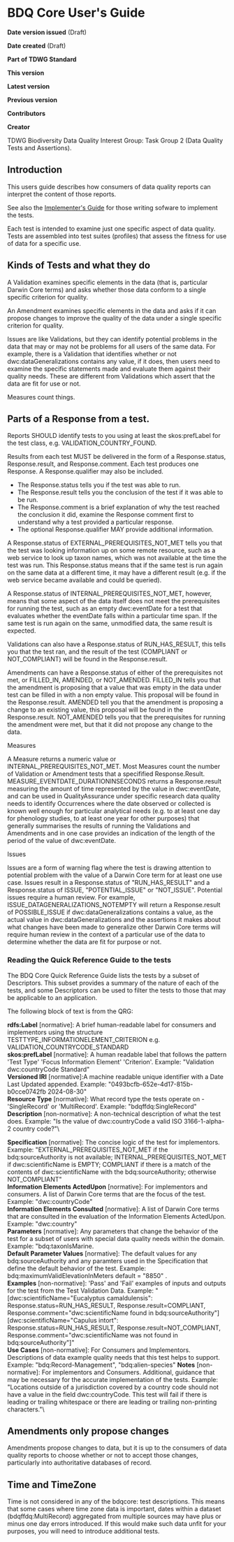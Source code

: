 # BDQ Core User's Guide

**Date version issued**  (Draft)

**Date created** (Draft)

**Part of TDWG Standard**

**This version**

**Latest version**

**Previous version**

**Contributors**

**Creator**

TDWG Biodiversity Data Quality Interest Group: Task Group 2 (Data Quality Tests and Assertions).

## Introduction

This users guide describes how consumers of data quality reports can interpret the content of those reports.  

See also the [Implementer's Guide](BDQ_Core_Implementers_guide.md) for those writing sofware to implement the tests.

Each test is intended to examine just one specific aspect of data quality.   Tests are assembled into test suites (profiles) that assess the fitness for use of data for a specific use.

## Kinds of Tests and what they do



A Validation examines specific elements in the data (that is, particular Darwin Core terms) and asks whether those data conform to a single specific criterion for quality.

An Amendment examines specific elements in the data and asks if it can propose changes to improve the quality of the data under a single specific criterion for quality.

Issues are like Validations, but they can identify potential problems in the data that may or may not be problems for all users of the same data. For example, there is a Validation that identifies whether or not dwc:dataGeneralizations contains any value, if it does, then users need to examine the specific statements made and evaluate them against their quality needs.  These are different from Validations which assert that the data are fit for use or not.  

Measures count things.

## Parts of a Response from a test.

Reports SHOULD identify tests to you using at least the skos:prefLabel for the test class, e.g. VALIDATION_COUNTRY_FOUND.  

Results from each test MUST be delivered in the form of a Response.status, Response.result, and Response.comment.  Each test produces one Response.   A Response.qualifier may also be included.  

- The Response.status tells you if the test was able to run. 
- The Response.result tells you the conclusion of the test if it was able to be run.
- The Response.comment is a brief explanation of why the test reached the conclusion it did, examine the Response comment first to understand why a test provided a particular response.
- The optional Response.qualifier MAY provide additional information.

A Response.status of EXTERNAL_PREREQUISITES_NOT_MET tells you that the test was looking information up on some remote resource, such as a web service to look up taxon names, which was not available at the time the test was run.  This Response.status means that if the same test is run again on the same data at a different time, it may have a different result (e.g. if the web service became available and could be queried).

A Response.status of INTERNAL_PREREQUISITES_NOT_MET, however, means that some aspect of the data itself does not meet the prerequisites for running the test, such as an empty dwc:eventDate for a test that evaluates whether the eventDate falls within a particular time span.  If the same test is run again on the same, unmodified data, the same result is expected.

Validations can also have a Response.status of RUN_HAS_RESULT, this tells you that the test ran, and the result of the test (COMPLIANT or NOT_COMPLIANT) will be found in the Response.result.

Amendments can have a Response.status of either of the prerequisites not met, or FILLED_IN, AMENDED, or NOT_AMENDED.  FILLED_IN tells you that the amendment is proposing that a value that was empty in the data under test can be filled in with a non empty value.  This proposal will be found in the Response.result.  AMENDED tell you that the amendment is proposing a change to an existing value, this proposal will be found in the Response.result.  NOT_AMENDED tells you that the prerequisites for running the amendment were met, but that it did not propose any change to the data.

Measures 

A Measure returns a numeric value or INTERNAL_PREREQUISITES_NOT_MET. Most Measures count the number of Validation or Amendment tests that a specifified Response.Result. MEASURE_EVENTDATE_DURATIONINSECONDS returns a Response.result measuring the amount of time represented by the value in dwc:eventDate, and can be used in QualityAssurance under specific research data quality needs to identify Occurrences where the date observed or collected is known well enough for particular analytical needs (e.g. to at least one day for phenology studies, to at least one year for other purposes) that generally summarises the results of running the Validations and Amendments and in one case provides an indication of the length of the period of the value of dwc:eventDate. 

Issues

Issues are a form of warning flag where the test is drawing attention to potential problem with the value of a Darwin Core term for at least one use case. 
Issues result in a Response.status of "RUN_HAS_RESULT" and a Response.status of ISSUE, "POTENTIAL_ISSUE" or "NOT_ISSUE".  Potential issues require a human review. For example, ISSUE_DATAGENERALIZATIONS_NOTEMPTY will return a Response.result of POSSIBLE_ISSUE if dwc:dataGeneralizations contains a value, as the actual value in dwc:dataGeneralizations and the assertions it makes about what changes have been made to generalize other Darwin Core terms will require human review in the context of a particular use of the data to determine whether the data are fit for purpose or not.  


### Reading the Quick Reference Guide to the tests

The BDQ Core Quick Reference Guide lists the tests by a subset of Descriptors. This subset provides a summary of the nature of each of the tests, and some Descriptors can be used to filter the tests to those that may be applicable to an application.

The following block of text is from the QRG:

**rdfs:Label** [normative]: A brief human-readable label for consumers and implementors using the structure TESTTYPE_INFORMATIONELEMENT_CRITERION e.g. VALIDATION_COUNTRYCODE_STANDARD\
**skos:prefLabel** [normative]: A human readable label that follows the pattern 'Test Type' 'Focus Information Element' 'Criterion'. Example: "Validation dwc:countryCode Standard"\
**Versioned IRI** [normative]:A machine readable unique identifier with a Date Last Updated appended. Example: "0493bcfb-652e-4d17-815b-b0cce0742fb 2024-08-30"\
**Resource Type** [normative]: What record type the tests operate on - 'SingleRecord' or 'MultiRecord'. Example: "bdqffdq:SingleRecord"\
**Description** [non-normative]: A non-technical description of what the test does. Example: "Is the value of dwc:countryCode a valid ISO 3166-1-alpha-2 country code?"\
<!--- Darwin Core Class isn't present in the RDF, part of rationale management, not terms --->
<!--- **Information Element Class** [non-normative]: The focus Darwin Core Class. Example: "dwc:Location"\--->
**Specification** [normative]: The concise logic of the test for implementors. Example: "EXTERNAL_PREREQUISITES_NOT_MET if the bdq:sourceAuthority is not available; INTERNAL_PREREQUISITES_NOT_MET if dwc:scientificName is EMPTY; COMPLIANT if there is a match of the contents of dwc:scientificName with the bdq:sourceAuthority; otherwise NOT_COMPLIANT"\
**Information Elements ActedUpon** [normative]: For implementors and consumers. A list of Darwin Core terms that are the focus of the test. Example: "dwc:countryCode"\
**Information Elements Consulted** [normative]: A list of Darwin Core terms that are consulted in the evaluation of the Information Elements ActedUpon. Example: "dwc:country"\
**Parameters** [normative]: Any parameters that change the behavior of the test for a subset of users with special data quality needs within the domain. Example: "bdq:taxonIsMarine.\
**Default Parameter Values** [normative]: The default values for any bdq:sourceAuthority and any paramters used in the Specification that define the default behavior of the test. Example: bdq:maximumValidElevationInMeters default = "8850" .\
**Examples** [non-normative]: 'Pass' and 'Fail' examples of inputs and outputs for the test from the Test Validation Data. Example: "[dwc:scientificName="Eucalyptus camaldulensis": Response.status=RUN_HAS_RESULT, Response.result=COMPLIANT, Response.comment="dwc:scientificName found in bdq:sourceAuthority"]
[dwc:scientificName="Capulus intort": Response.status=RUN_HAS_RESULT, Response.result=NOT_COMPLIANT, Response.comment="dwc:scientificName was not found in bdq:sourceAuthority"]"\
**Use Cases** [non-normative]: For Consumers and Implementors. Descriptions of data example quality needs that this test helps to support. Example: "bdq:Record-Management", "bdq:alien-species"
**Notes** [non-normative]: For implementors and Consumers. Additional, guidance that may be necessary for the accurate implementation of the tests. Example: "Locations outside of a jurisdiction covered by a country code should not have a value in the field dwc:countryCode. This test will fail if there is leading or trailing whitespace or there are leading or trailing non-printing characters."\


## Amendments only propose changes

Amendments propose changes to data, but it is up to the consumers of data quality reports to choose whether or not to accept those changes, particularly into authoritative databases of record. 

## Time and TimeZone

Time is not considered in any of the bdqcore: test descriptions.  This means that some cases where time zone data is important, dates within a dataset (bdqffdq:MultiRecord) aggregated from multiple sources may have plus or minus one day errors introduced.  If this would make such data unfit for your purposes, you will need to introduce additional tests. 


